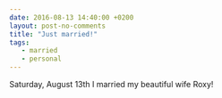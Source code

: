 ```yaml
---
date: 2016-08-13 14:40:00 +0200
layout: post-no-comments
title: "Just married!"
tags:
   - married
   - personal
---
```


Saturday, August 13th I married my beautiful wife Roxy!

<amp-img src="/resources//images/posts/married.jpg" width="960" height="960" layout="responsive"></amp-img>
